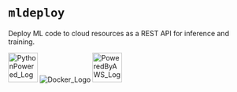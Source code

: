 # `mldeploy`
Deploy ML code to cloud resources as a REST API for inference and training.

<img src=https://www.python.org/static/community_logos/python-logo-master-v3-TM-flattened.png alt="PythonPowered_Logo" style="height:60px;"/> ![Docker_Logo](https://www.docker.com/sites/default/files/d8/2019-07/horizontal-logo-monochromatic-white.png)  <img src=https://d0.awsstatic.com/logos/powered-by-aws.png alt="PoweredByAWS_Logo" style="height:60px;"/>

